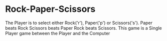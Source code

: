 # Rock-Paper-Scissors
The Player is to select either Rock('r'), Paper('p') or Scissors('s').
Paper beats Rock
Scissors beats Paper
Rock beats Scissors.
This game is a Single Player game between the Player and the Computer
